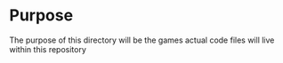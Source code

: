 # Purpose
The purpose of this directory will be the games actual code files will live within this repository